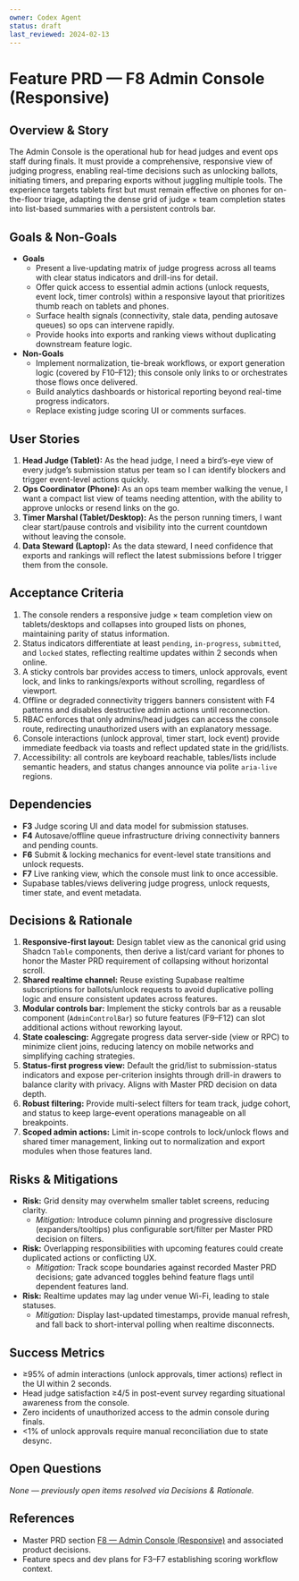 ```yaml
---
owner: Codex Agent
status: draft
last_reviewed: 2024-02-13
---
```


# Feature PRD — F8 Admin Console (Responsive)

## Overview & Story
The Admin Console is the operational hub for head judges and event ops staff during finals. It must provide a comprehensive, responsive view of judging progress, enabling real-time decisions such as unlocking ballots, initiating timers, and preparing exports without juggling multiple tools. The experience targets tablets first but must remain effective on phones for on-the-floor triage, adapting the dense grid of judge × team completion states into list-based summaries with a persistent controls bar.

## Goals & Non-Goals
- **Goals**
  - Present a live-updating matrix of judge progress across all teams with clear status indicators and drill-ins for detail.
  - Offer quick access to essential admin actions (unlock requests, event lock, timer controls) within a responsive layout that prioritizes thumb reach on tablets and phones.
  - Surface health signals (connectivity, stale data, pending autosave queues) so ops can intervene rapidly.
  - Provide hooks into exports and ranking views without duplicating downstream feature logic.
- **Non-Goals**
  - Implement normalization, tie-break workflows, or export generation logic (covered by F10–F12); this console only links to or orchestrates those flows once delivered.
  - Build analytics dashboards or historical reporting beyond real-time progress indicators.
  - Replace existing judge scoring UI or comments surfaces.

## User Stories
1. **Head Judge (Tablet):** As the head judge, I need a bird’s-eye view of every judge’s submission status per team so I can identify blockers and trigger event-level actions quickly.
2. **Ops Coordinator (Phone):** As an ops team member walking the venue, I want a compact list view of teams needing attention, with the ability to approve unlocks or resend links on the go.
3. **Timer Marshal (Tablet/Desktop):** As the person running timers, I want clear start/pause controls and visibility into the current countdown without leaving the console.
4. **Data Steward (Laptop):** As the data steward, I need confidence that exports and rankings will reflect the latest submissions before I trigger them from the console.

## Acceptance Criteria
1. The console renders a responsive judge × team completion view on tablets/desktops and collapses into grouped lists on phones, maintaining parity of status information.
2. Status indicators differentiate at least `pending`, `in-progress`, `submitted`, and `locked` states, reflecting realtime updates within 2 seconds when online.
3. A sticky controls bar provides access to timers, unlock approvals, event lock, and links to rankings/exports without scrolling, regardless of viewport.
4. Offline or degraded connectivity triggers banners consistent with F4 patterns and disables destructive admin actions until reconnection.
5. RBAC enforces that only admins/head judges can access the console route, redirecting unauthorized users with an explanatory message.
6. Console interactions (unlock approval, timer start, lock event) provide immediate feedback via toasts and reflect updated state in the grid/lists.
7. Accessibility: all controls are keyboard reachable, tables/lists include semantic headers, and status changes announce via polite `aria-live` regions.

## Dependencies
- **F3** Judge scoring UI and data model for submission statuses.
- **F4** Autosave/offline queue infrastructure driving connectivity banners and pending counts.
- **F6** Submit & locking mechanics for event-level state transitions and unlock requests.
- **F7** Live ranking view, which the console must link to once accessible.
- Supabase tables/views delivering judge progress, unlock requests, timer state, and event metadata.

## Decisions & Rationale
1. **Responsive-first layout:** Design tablet view as the canonical grid using Shadcn `Table` components, then derive a list/card variant for phones to honor the Master PRD requirement of collapsing without horizontal scroll.
2. **Shared realtime channel:** Reuse existing Supabase realtime subscriptions for ballots/unlock requests to avoid duplicative polling logic and ensure consistent updates across features.
3. **Modular controls bar:** Implement the sticky controls bar as a reusable component (`AdminControlBar`) so future features (F9–F12) can slot additional actions without reworking layout.
4. **State coalescing:** Aggregate progress data server-side (view or RPC) to minimize client joins, reducing latency on mobile networks and simplifying caching strategies.
5. **Status-first progress view:** Default the grid/list to submission-status indicators and expose per-criterion insights through drill-in drawers to balance clarity with privacy. Aligns with Master PRD decision on data depth.
6. **Robust filtering:** Provide multi-select filters for team track, judge cohort, and status to keep large-event operations manageable on all breakpoints.
7. **Scoped admin actions:** Limit in-scope controls to lock/unlock flows and shared timer management, linking out to normalization and export modules when those features land.

## Risks & Mitigations
- **Risk:** Grid density may overwhelm smaller tablet screens, reducing clarity.
  - *Mitigation:* Introduce column pinning and progressive disclosure (expanders/tooltips) plus configurable sort/filter per Master PRD decision on filters.
- **Risk:** Overlapping responsibilities with upcoming features could create duplicated actions or conflicting UX.
  - *Mitigation:* Track scope boundaries against recorded Master PRD decisions; gate advanced toggles behind feature flags until dependent features land.
- **Risk:** Realtime updates may lag under venue Wi-Fi, leading to stale statuses.
  - *Mitigation:* Display last-updated timestamps, provide manual refresh, and fall back to short-interval polling when realtime disconnects.

## Success Metrics
- ≥95% of admin interactions (unlock approvals, timer actions) reflect in the UI within 2 seconds.
- Head judge satisfaction ≥4/5 in post-event survey regarding situational awareness from the console.
- Zero incidents of unauthorized access to the admin console during finals.
- <1% of unlock approvals require manual reconciliation due to state desync.

## Open Questions
_None — previously open items resolved via Decisions & Rationale._

## References
- Master PRD section [F8 — Admin Console (Responsive)](masterPRD.md#f8--admin-console-responsive-p0) and associated product decisions.
- Feature specs and dev plans for F3–F7 establishing scoring workflow context.
